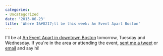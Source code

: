 ```yaml
---
categories:
- Uncategorized
date: '2013-06-23'
title: 'Where I&#8217;ll be this week: An Event Apart Boston'
---
```


I'll be at <a href="http://aneventapart.com/event/boston-2013?/2013/boston/">An Event Apart in downtown Boston</a> tomorrow, Tuesday and Wednesday. If you're in the area or attending the event, <a href="http://twitter.com/ChrisFerdinandi">sent me a tweet</a> or <a href="https://gomakethings.com/about/">email</a> and say hi!